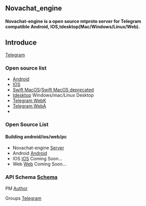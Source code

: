 
## Novachat_engine
#### Novachat-engine is a open source mtproto server for Telegram compatible Android, IOS,tdesktop(Mac/Windows/Linux/Web).

## Introduce
[Telegram](https://telegram.org/)

### Open source list
- [Android](https://github.com/DrKLO/Telegram)
- [IOS](https://github.com/peter-iakovlev/Telegram)
- [Swift MacOS](https://github.com/overtake/TelegramSwift)/[Swift MacOS deprecated](https://github.com/overtake/telegram)
- [tdesktop](https://github.com/telegramdesktop/tdesktop) Windows/mac/Linux Desktop
- [Telegram WebK](https://github.com/morethanwords/tweb)
- [Telegram WebA](https://github.com/Ajaxy/telegram-tt)
- 

### Open Source List
#### Building android/ios/web/pc 
 - Novachat-engine [Server](https://github.com/novachat-engine-team/novachat-engine)
 - Android [Android](https://github.com/novachat-engine-team/novachat-engine-android)
 - IOS [IOS]() Coming Soon...
 - Web [Web]() Coming Soon...



### API Schema [Schema](https://core.telegram.org/schema)

PM [Author](https://t.me/bigM1223)

Groups [Telegram](https://t.me/novachat_telegram)

